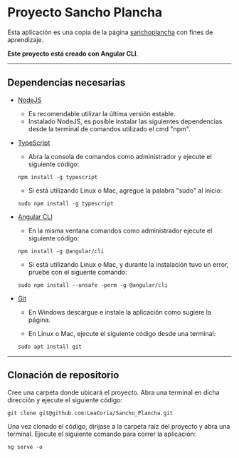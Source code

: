 # **Proyecto Sancho Plancha**
Esta aplicación es una copia de la página [sanchoplancha](https://sanchoplancha.com.ar) con fines de aprendizaje.

**Este proyecto está creado con Angular CLI**.

***

## Dependencias necesarias

* [NodeJS](https://nodejs.org/es/)
    * Es recomendable utilizar la última versión estable.
    * Instalado NodeJS, es posible instalar las siguientes dependencias desde la terminal de comandos utilizado el cmd "npm".

* [TypeScript](https://www.typescriptlang.org/)
    * Abra la consola de comandos como administrador y ejecute el siguiente código:
    ```
    npm install -g typescript
    ```

    * Si está utilizando Linux o Mac, agregue la palabra "sudo" al inicio:
    ```
    sudo npm install -g typescript
    ```

* [Angular CLI](https://angular.io/cli)
    * En la misma ventana comandos como administrador ejecute el siguiente código:

    ```
    npm install -g @angular/cli    
    ```
    
    * Si está utilizando Linux o Mac, y durante la instalación tuvo un error, pruebe con el siguente comando:
    ```
    sudo npm install --unsafe -perm -g @angular/cli
    ```

* [Git](https://git-scm.com/)
    * En Windows descargue e instale la aplicación como sugiere la página.

    * En Linux o Mac, ejecute el siguiente código desde una terminal:
    ```
    sudo apt install git
    ```

***

## Clonación de repositorio

Cree una carpeta donde ubicará el proyecto. Abra una terminal en dicha dirección y ejecute el siguiente código:

```
git clone git@github.com:LeaCoria/Sancho_Plancha.git
```

Una vez clonado el código, dirijase a la carpeta raíz del proyecto y abra una terminal. Ejecute el siguiente comando para correr la aplicación:

```
ng serve -o
```